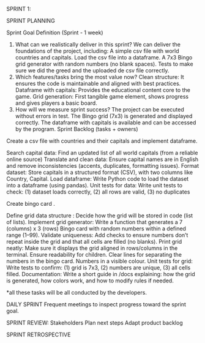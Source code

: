 SPRINT 1:

SPRINT PLANNING 

Sprint Goal Definition (Sprint - 1 week)
1. What can we realistically deliver in this sprint?
We can deliver the foundations of the project, including:
A simple csv file with world countries and capitals.
Load the csv file into a dataframe.
A 7x3 Bingo grid generator with random numbers (no blank spaces).
Tests to make sure we did the greed and the uploaded de csv file correctly.
2. Which features/tasks bring the most value now?
Clean structure: It ensures the code is maintainable and aligned with best practices.
Dataframe with capitals: Provides the educational content core to the game.
Grid generation: First tangible game element, shows progress and gives players a basic board.
3. How will we measure sprint success?
The project can be executed without errors in test.
The Bingo grid (7x3) is generated and displayed correctly.
The dataframe with capitals is available and can be accessed by the program.
Sprint Backlog (tasks + owners)

Create a csv file with countries and their capitals and implement dataframe. 

Search capital data: Find an updated list of all world capitals (from a reliable online source)
Translate and clean data: Ensure capital names are in English and remove inconsistencies (accents, duplicates, formatting issues).
Format dataset: Store capitals in a structured format (CSV), with two columns like Country, Capital.
Load dataframe: Write Python code to load the dataset into a dataframe (using pandas).
Unit tests for data: Write unit tests to check: (1) dataset loads correctly, (2) all rows are valid, (3) no duplicates


Create bingo card .

Define grid data structure : Decide how the grid will be stored in code (list of lists).
Implement grid generator: Write a function that generates a 7 (columns) x 3 (rows) Bingo card with random numbers within a defined range (1–99).
Validate uniqueness: Add checks to ensure numbers don’t repeat inside the grid and that all cells are filled (no blanks).
Print grid neatly: Make sure it displays the grid aligned in rows/columns in the terminal. Ensure readability for children. Clear lines for separating the numbers in the bingo card. Numbers in a visible colour.
Unit tests for grid: Write tests to confirm: (1) grid is 7x3, (2) numbers are unique, (3) all cells filled.
Documentation: Write a short guide in /docs explaining: how the grid is generated, how colors work, and how to modify rules if needed.

*all these tasks will be all conducted by the developers. 

DAILY SPRINT
Frequent meetings to inspect progress toward the sprint goal.

SPRINT REVIEW:
Stakeholders
Plan next steps 
Adapt product backlog

SPRINT RETROSPECTIVE
